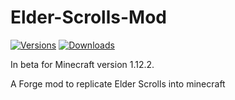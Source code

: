 # Elder-Scrolls-Mod
[![Versions](http://cf.way2muchnoise.eu/versions/elder-scrolls-mod.svg)](https://minecraft.curseforge.com/projects/elder-scrolls-mod) [![Downloads](http://cf.way2muchnoise.eu/full_elder-scrolls-mod_downloads.svg)](https://minecraft.curseforge.com/projects/elder-scrolls-mod)

In beta for Minecraft version 1.12.2. 

A Forge mod to replicate Elder Scrolls into minecraft
